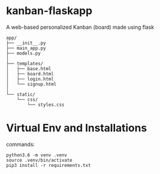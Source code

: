 # kanban-flaskapp
A web-based personalized Kanban (board) made using flask

```app structure
app/
├── __init__.py
├── main_app.py
├── models.py
│
├── templates/
│   ├── base.html
│   ├── board.html
│   ├── login.html
│   └── signup.html
│ 
└── static/
    └── css/
        └── styles.css
```
# Virtual Env and Installations

commands:

    python3.6 -m venv .venv
    source .venv/bin/activate
    pip3 install -r requirements.txt
    
